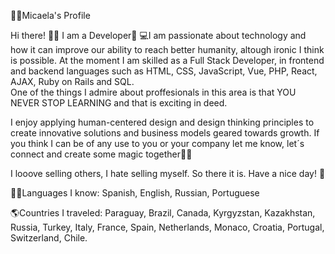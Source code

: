 👩🏼Micaela's Profile    
  
Hi there! 👋🏼 I am a Developer🚀 
💻I am passionate about technology and how it can improve our ability to reach better humanity, altough ironic I think is possible. At the moment I am skilled as a Full Stack Developer, in frontend and backend languages such as HTML, CSS, JavaScript, Vue, PHP, React, AJAX, Ruby on Rails and SQL.                 
One of the things I admire about proffesionals in this area is that YOU NEVER STOP LEARNING and that is exciting in deed.              
 
I enjoy applying human-centered design and design thinking principles to create innovative solutions and business models geared towards growth. If you think I can be of any use to you or your company let me know, let´s connect and create some magic together🐱‍🏍            
     
I looove selling others, I hate selling myself. So there it is. Have a nice day! 🎈                 
 
🤙🏼Languages I know: Spanish, English, Russian, Portuguese              
    
🌎Countries I traveled: Paraguay, Brazil, Canada, Kyrgyzstan, Kazakhstan, Russia, Turkey, Italy, France, Spain, Netherlands, Monaco, Croatia, Portugal, Switzerland, Chile.           
 
